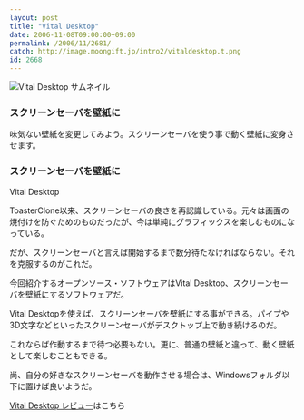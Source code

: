 ```yaml
---
layout: post
title: "Vital Desktop"
date: 2006-11-08T09:00:00+09:00
permalink: /2006/11/2681/
catch: http://image.moongift.jp/intro2/vitaldesktop.t.png
id: 2668
---
```

 ![Vital Desktop サムネイル](http://image.moongift.jp/intro2/vitaldesktop.t.png "Vital Desktop サムネイル")
  

### スクリーンセーバを壁紙に
  
味気ない壁紙を変更してみよう。スクリーンセーバを使う事で動く壁紙に変身させます。  
<!--more-->  

### スクリーンセーバを壁紙に
  

Vital Desktop

  

ToasterClone以来、スクリーンセーバの良さを再認識している。元々は画面の焼付けを防ぐためのものだったが、今は単純にグラフィックスを楽しむものになっている。

  

だが、スクリーンセーバと言えば開始するまで数分待たなければならない。それを克服するのがこれだ。

  

今回紹介するオープンソース・ソフトウェアはVital Desktop、スクリーンセーバを壁紙にするソフトウェアだ。

  

Vital Desktopを使えば、スクリーンセーバを壁紙にする事ができる。パイプや3D文字などといったスクリーンセーバがデスクトップ上で動き続けるのだ。

  

これならば作動するまで待つ必要もない。更に、普通の壁紙と違って、動く壁紙として楽しむこともできる。

  

尚、自分の好きなスクリーンセーバを動作させる場合は、Windowsフォルダ以下に置けば良いようだ。

  

[Vital Desktop レビュー](http://oss.moongift.jp/review/i-2682.html)はこちら

